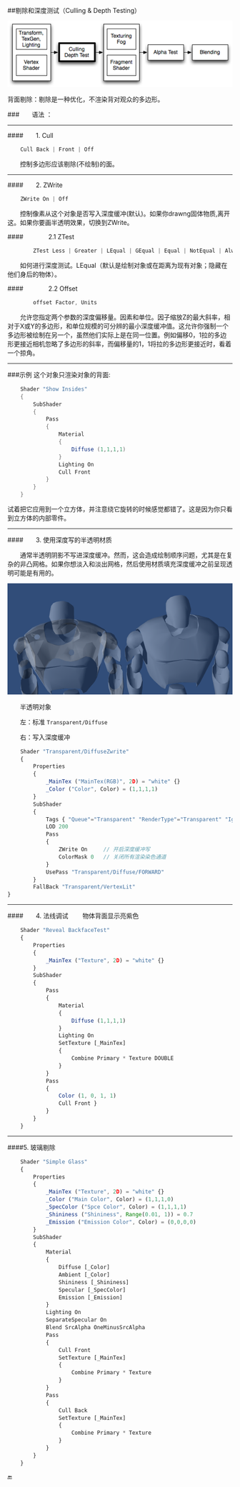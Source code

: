 ##剔除和深度测试（Culling & Depth Testing）


![](/assets/PipelineCullDepth.png)

背面剔除：剔除是一种优化，不渲染背对观众的多边形。



###&emsp;&emsp;语法 ：

---

####&emsp;&emsp;1. Cull
```csharp    
    Cull Back | Front | Off
```
&emsp;&emsp;控制多边形应该剔除(不绘制)的面。

---

####&emsp;&emsp;2. ZWrite
```csharp
    ZWrite On | Off
```
&emsp;&emsp;控制像素从这个对象是否写入深度缓冲(默认)。如果你drawng固体物质,离开这。如果你要画半透明效果，切换到ZWrite。

####&emsp;&emsp;&emsp;&emsp;2.1 ZTest
```csharp
        ZTest Less | Greater | LEqual | GEqual | Equal | NotEqual | Always
```
&emsp;&emsp;如何进行深度测试。LEqual（默认是绘制对象或在距离为现有对象；隐藏在他们身后的物体）。

####&emsp;&emsp;&emsp;&emsp;2.2 Offset
```csharp
        offset Factor, Units
```
&emsp;&emsp;允许您指定两个参数的深度偏移量。因素和单位。因子缩放Z的最大斜率，相对于X或Y的多边形，和单位规模的可分辨的最小深度缓冲值。这允许你强制一个多边形被绘制在另一个，虽然他们实际上是在同一位置。例如偏移0，1拉的多边形更接近相机忽略了多边形的斜率，而偏移量的1，1将拉的多边形更接近时，看着一个掠角。

---

###示例
这个对象只渲染对象的背面:
```csharp
    Shader "Show Insides"
    {
        SubShader
        {
            Pass
            {
                Material
                {
                    Diffuse (1,1,1,1)
                }
                Lighting On
                Cull Front
            }
        }
    }
```
试着把它应用到一个立方体，并注意绕它旋转的时候感觉都错了。这是因为你只看到立方体的内部零件。

---

####&emsp;&emsp;3. 使用深度写的半透明材质

&emsp;&emsp;通常半透明阴影不写进深度缓冲。然而，这会造成绘制顺序问题，尤其是在复杂的非凸网格。如果你想淡入和淡出网格，然后使用材质填充深度缓冲之前呈现透明可能是有用的。

![](/assets/TransparentDiffuseZWrite.png)

&emsp;&emsp;半透明对象

&emsp;&emsp;左：标准 `Transparent/Diffuse`

&emsp;&emsp;右：写入深度缓冲

```javascript
    Shader "Transparent/DiffuseZwrite"    
    {        
        Properties         
        {            
            _MainTex ("MainTex(RGB)", 2D) = "white" {}                            
            _Color ("Color", Color) = (1,1,1,1)        
        }         
        SubShader        
        {            
            Tags { "Queue"="Transparent" "RenderType"="Transparent" "IgnoreProjector"="true" }            
            LOD 200             
            Pass             
            {                
                ZWrite On     // 开启深度缓冲写                            
                ColorMask 0   // 关闭所有渲染染色通道            
            }             
            UsePass "Transparent/Diffuse/FORWARD"        
        }         
        FallBack "Transparent/VertexLit"
} 

```

---

####&emsp;&emsp;4. 法线调试
&emsp;&emsp;物体背面显示亮紫色

```javascript
    Shader "Reveal BackfaceTest" 
    { 
        Properties 
        { 
            _MainTex ("Texture", 2D) = "white" {} 
        } 
        SubShader 
        {  
            Pass 
            { 
                Material  
                { 
                    Diffuse (1,1,1,1) 
                } 
                Lighting On 
                SetTexture [_MainTex] 
                { 
                    Combine Primary * Texture DOUBLE 
                } 
            }  
            Pass  
            { 
                Color (1, 0, 1, 1) 
                Cull Front } 
            } 
        } 
    }
```

---

####5. 玻璃剔除

```javascript
    Shader "Simple Glass" 
    { 
        Properties 
        { 
            _MainTex ("Texture", 2D) = "white" {} 
            _Color ("Main Color", Color) = (1,1,1,0) 
            _SpecColor ("Spce Color", Color) = (1,1,1,1) 
            _Shininess ("Shininess", Range(0.01, 1)) = 0.7 
            _Emission ("Emission Color", Color) = (0,0,0,0)  
        }  
        SubShader 
        { 
            Material 
            { 
                Diffuse [_Color] 
                Ambient [_Color] 
                Shininess [_Shininess] 
                Specular [_SpecColor] 
                Emission [_Emission] 
            } 
            Lighting On 
            SeparateSpecular On  
            Blend SrcAlpha OneMinusSrcAlpha  
            Pass  
            { 
                Cull Front 
                SetTexture [_MainTex] 
                { 
                    Combine Primary * Texture 
                } 
            }  
            Pass 
            { 
                Cull Back 
                SetTexture [_MainTex] 
                { 
                    Combine Primary * Texture 
                } 
            } 
        } 
    } 

```


🔚




